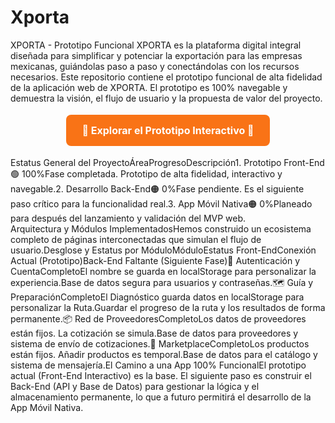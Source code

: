 # Xporta
XPORTA - Prototipo Funcional
XPORTA es la plataforma digital integral diseñada para simplificar y potenciar la exportación para las empresas mexicanas, guiándolas paso a paso y conectándolas con los recursos necesarios.
Este repositorio contiene el prototipo funcional de alta fidelidad de la aplicación web de XPORTA. 
El prototipo es 100% navegable y demuestra la visión, el flujo de usuario y la propuesta de valor del proyecto.
<p align="center"><a href="https://weare-bold.github.io/xporta/" style="background-color: #F97316; color: white; padding: 15px 25px; text-align: center; text-decoration: none; display: inline-block; font-size: 16px; margin: 4px 2px; cursor: pointer; border-radius: 8px; font-weight: bold;">🚀 Explorar el Prototipo Interactivo 🚀</a></p>Estatus General del ProyectoÁreaProgresoDescripción1. Prototipo Front-End🟢 100%Fase completada. Prototipo de alta fidelidad, interactivo y navegable.2. Desarrollo Back-End🟠 0%Fase pendiente. Es el siguiente paso crítico para la funcionalidad real.3. App Móvil Nativa🟠 0%Planeado para después del lanzamiento y validación del MVP web.<br>Arquitectura y Módulos ImplementadosHemos construido un ecosistema completo de páginas interconectadas que simulan el flujo de usuario.Desglose y Estatus por MóduloMóduloEstatus Front-EndConexión Actual (Prototipo)Back-End Faltante (Siguiente Fase)👤 Autenticación y CuentaCompletoEl nombre se guarda en localStorage para personalizar la experiencia.Base de datos segura para usuarios y contraseñas.🗺️ Guía y PreparaciónCompletoEl Diagnóstico guarda datos en localStorage para personalizar la Ruta.Guardar el progreso de la ruta y los resultados de forma permanente.📦 Red de ProveedoresCompletoLos datos de proveedores están fijos. La cotización se simula.Base de datos para proveedores y sistema de envío de cotizaciones.🛒 MarketplaceCompletoLos productos están fijos. Añadir productos es temporal.Base de datos para el catálogo y sistema de mensajería.El Camino a una App 100% FuncionalEl prototipo actual (Front-End Interactivo) es la base. El siguiente paso es construir el Back-End (API y Base de Datos) para gestionar la lógica y el almacenamiento permanente, lo que a futuro permitirá el desarrollo de la App Móvil Nativa.
